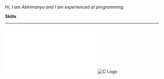 _Hi, I am Abhimanyu and I am experienced at programming._

**Skills**
__________________________________________________________________________

![Python Logo](png-transparent-python-logo-thumbnail.md) ![C Logo]()